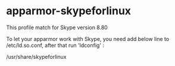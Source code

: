 # apparmor-skypeforlinux

This profile match for Skype version 8.80

To let your apparmor work with Skype, you need add below line to /etc/ld.so.conf, after that run 'ldconfig' :

/usr/share/skypeforlinux
